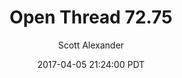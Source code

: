 ---
layout: podcast
title: "Open Thread 72.75"
author: Scott Alexander
description: https://slatestarcodex.com/2017/04/05/open-thread-72-75/
date: 2017-04-05 21:24:00 PDT
length: 76613
duration: 19
guid: open-thread-72-75
---